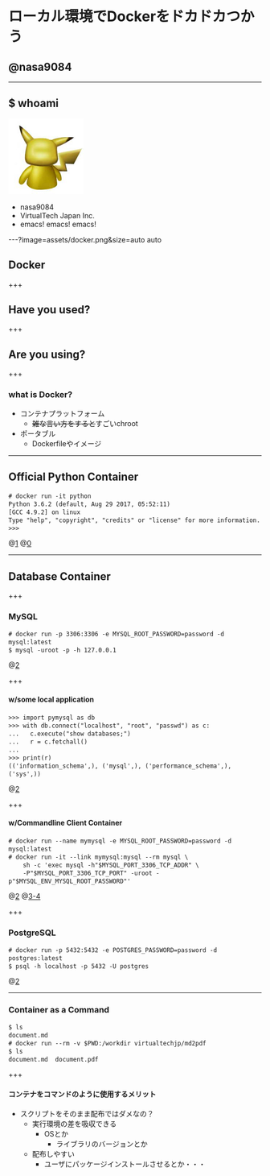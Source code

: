 # ローカル環境でDockerをドカドカつかう
## @nasa9084

---

## $ whoami

![](assets/pika.jpg)
* nasa9084
* VirtualTech Japan Inc.
* emacs! emacs! emacs!

---?image=assets/docker.png&size=auto auto

## Docker

+++

## Have you used?

+++

## Are you using?

+++

### what is Docker?

* コンテナプラットフォーム
  * ~~雑な言い方をすると~~すごいchroot
* ポータブル
  * Dockerfileやイメージ

---

## Official Python Container

``` shell
# docker run -it python
Python 3.6.2 (default, Aug 29 2017, 05:52:11)
[GCC 4.9.2] on linux
Type "help", "copyright", "credits" or "license" for more information.
>>>
```

@[1]()
@[0]()

---

## Database Container

+++

### MySQL

``` shell
# docker run -p 3306:3306 -e MYSQL_ROOT_PASSWORD=password -d mysql:latest
$ mysql -uroot -p -h 127.0.0.1
```

@[2](`localhost`とするとローカルのsocketに接続しようとするので注意)

+++

#### w/some local application

``` python-console
>>> import pymysql as db
>>> with db.connect("localhost", "root", "passwd") as c:
...   c.execute("show databases;")
...   r = c.fetchall()
...
>>> print(r)
(('information_schema',), ('mysql',), ('performance_schema',), ('sys',))
```

@[2](PyMySQLでは`localhost`でもOK)

+++

#### w/Commandline Client Container

``` shell
# docker run --name mymysql -e MYSQL_ROOT_PASSWORD=password -d mysql:latest
# docker run -it --link mymysql:mysql --rm mysql \
    sh -c 'exec mysql -h"$MYSQL_PORT_3306_TCP_ADDR" \
    -P"$MYSQL_PORT_3306_TCP_PORT" -uroot -p"$MYSQL_ENV_MYSQL_ROOT_PASSWORD"'
```

@[2](`--link`でコンテナ同士を接続)
@[3-4](環境変数に接続情報が入っている)

+++

### PostgreSQL

``` shell
# docker run -p 5432:5432 -e POSTGRES_PASSWORD=password -d postgres:latest
$ psql -h localhost -p 5432 -U postgres
```

@[2](PostgreSQLは`localhost`でも大丈夫)

---

### Container as a Command

``` shell
$ ls
document.md
# docker run --rm -v $PWD:/workdir virtualtechjp/md2pdf
$ ls
document.md  document.pdf
```

+++

#### コンテナをコマンドのように使用するメリット

* スクリプトをそのまま配布ではダメなの？
  * 実行環境の差を吸収できる
    * OSとか
      * ライブラリのバージョンとか
  * 配布しやすい
    * ユーザにパッケージインストールさせるとか・・・
